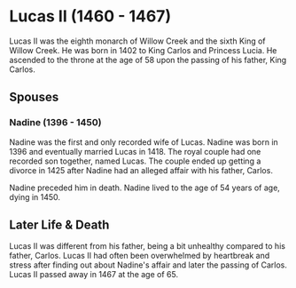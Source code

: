 # Lucas II (1460 - 1467)
Lucas II was the eighth monarch of Willow Creek and the sixth King of Willow Creek. He was born in 1402 to King Carlos and Princess Lucia. He ascended to the throne at the age of 58 upon the passing of his father, King Carlos.

## Spouses

### Nadine (1396 - 1450)
Nadine was the first and only recorded wife of Lucas. Nadine was born in 1396 and eventually married Lucas in 1418. The royal couple had one recorded son together, named Lucas. The couple ended up getting a divorce in 1425 after Nadine had an alleged affair with his father, Carlos.

Nadine preceded him in death. Nadine lived to the age of 54 years of age, dying in 1450.

## Later Life & Death
Lucas II was different from his father, being a bit unhealthy compared to his father, Carlos. Lucas II had often been overwhelmed by heartbreak and stress after finding out about Nadine's affair and later the passing of Carlos. Lucas II passed away in 1467 at the age of 65.
